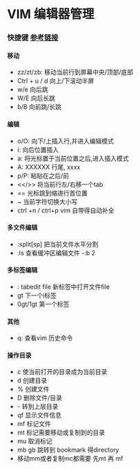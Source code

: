 # VIM 编辑器管理
### 快捷键 [参考链接](https://www.cnblogs.com/markleaf/p/7808817.html)
#### **移动**
- zz/zt/zb: 移动当前行到屏幕中央/顶部/底部
- Ctrl + u / d   向上/下滚动半屏
- w/e  向后跳
- W/E 向后长跳
- b/B 向前跳/长跳

#### **编辑**
- o/O:  向下/上插入行,并进入编辑模式
- i:  向后位置插入	
- a:  将光标置于当前位置之后,进入插入模式
- A: XXXXXX 行尾, xxxx
- p/P: 粘贴在之后/前
- <</>>   将当前行左/右移一个tab
- ==  光标跳到缩进行首位置
- ~  当前字符切换大小写
- ctrl +n / ctrl+p  vim 自带得自动补全
				
#### **多文件编辑**
- :split[sp] 把当前文件水平分割
- :ls  查看缓冲区编辑文件
-:b 2

#### **多标签编辑**
- : tabedit file  新标签中打开文件file
- gt 下一个i标签
- 0gt/1gt 第一个标签
#### **其他**
- q: 查看vim 历史命令

#### **操作目录**
- c 使当前打开的目录成为当前目录
- d 创建目录
- % 创建文件
- D 删除文件/目录
- \- 转到上层目录
- qf 显示文件信息
- mf 标记文件
- mt 标记需要移动或复制到的目录
- mu 取消标记
- mb gb 跳转到 bookmark 得directory
- 移动mm或者复制mc都需要 先mt 再 mf
